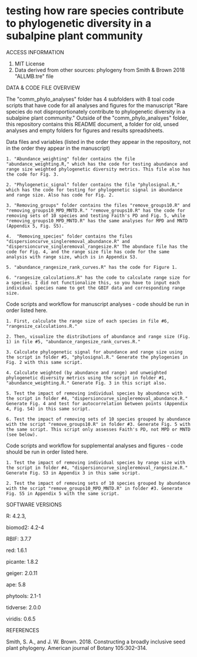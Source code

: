 # testing how rare species contribute to phylogenetic diversity in a subalpine plant community 

ACCESS INFORMATION
1. MIT License
2. Data derived from other sources: phylogeny from Smith & Brown 2018 "ALLMB.tre" file


DATA & CODE FILE OVERVIEW

The "comm_phylo_analyses" folder has 4 subfolders with 8 toal code scripts that have code for all analyses and figures for the manuscript "Rare species do not disproportionately contribute to phylogenetic diversity in a subalpine plant community." Outside of the "comm_phylo_analsyes" folder, this repository contains this README document, a folder for old, unsed analyses and empty folders for figures and results spreadsheets.


Data files and variables (listed in the order they appear in the repository, not in the order they appear in the manuscript)

    1. "Abundance_weighting" folder contains the file "abundance_weighting.R," which has the code for testing abundance and range size weighted phylogenetic diversity metrics. This file also has the code for Fig. 3. 
    
    2. "Phylogenetic_signal" folder contains the file "phylosignal.R," which has the code for testing for phylogenetic signal in abundance and range size. Also has code for Fig. 2. 

    3. "Removing_groups" folder contains the files "remove_groups10.R" and "removing_groups10_MPD_MNTD.R." "remove_groups10.R" has the code for removing sets of 10 species and testing Faith's PD and Fig. 5, while "removing_groups10_MPD_MNTD.R" has the same analyses for MPD and MNTD (Appendix 5, Fig. S5). 

    4.  "Removing_species" folder contains the files "dispersioncurve_singleremoval_abundance.R" and "dispersioncurve_singleremoval_rangesize.R" The abundace file has the code for Fig. 4, and the range size file has code for the same analysis with range size, which is in Appendix S3. 

    5. "abundance_rangesize_rank_curves.R" has the code for Figure 1. 

    6. "rangesize_calculations.R" has the code to calculate range size for a species. I did not functionalize this, so you have to input each individual species name to get the GBIF data and corresponding range size. 



Code scripts and workflow for manuscript analyses - code should be run in order listed here. 

    1. First, calculate the range size of each species in file #6, "rangesize_calculations.R." 

    2. Then, visualize the distributions of abundance and range size (Fig. 1) in file #5, "abundance_rangesize_rank_curves.R." 

    3. Calculate phylogenetic signal for abundance and range size using the script in folder #5, "phylosignal.R." Generate the phylogenies in Fig. 2 with this same script. 

    4. Calculate weighted (by abundance and range) and unweighted phylogenetic diversity metrics using the script in folder #1, "abundance_weighting.R." Generate Fig. 3 in this script also. 

    5. Test the impact of removing individual species by abundance with the script in folder #4, "dispersioncurve_singleremoval_abundance.R." Generate Fig. 4 and test for autocorrelation between points (Appendix 4, Fig. S4) in this same script. 

    6. Test the impact of removing sets of 10 species grouped by abundance with the script "remove_groups10.R" in folder #3. Generate Fig. 5 with the same script. This script only assesses Faith's PD, not MPD or MNTD (see below). 


Code scripts and workflow for supplemental analyses and figures - code should be run in order listed here. 

    1. Test the impact of removing individual species by range size with the script in folder #4, "dispersioncurve_singleremoval_rangesize.R." Generate Fig. S3 in Appendix 3 in this same script. 

    2. Test the impact of removing sets of 10 species grouped by abundance with the script "remove_groups10_MPD_MNTD.R" in folder #3. Generate Fig. S5 in Appendix 5 with the same script.


SOFTWARE VERSIONS

R: 4.2.3,

biomod2: 4.2-4

RBIF: 3.7.7

red: 1.6.1

picante: 1.8.2

geiger: 2.0.11

ape: 5.8 

phytools: 2.1-1

tidverse: 2.0.0

viridis: 0.6.5


REFERENCES

Smith, S. A., and J. W. Brown. 2018. Constructing a broadly inclusive seed plant phylogeny. American journal of Botany 105:302–314.


 
